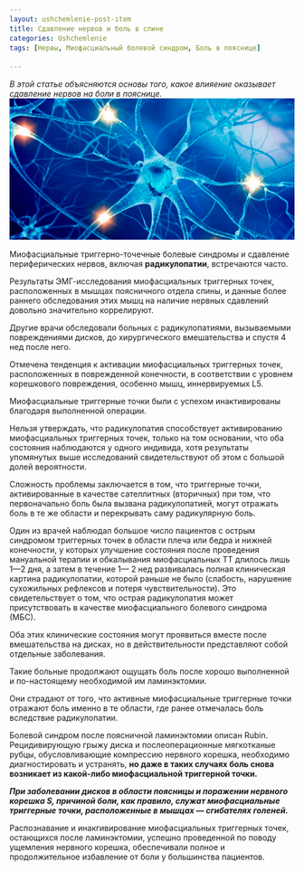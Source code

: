 ```yaml
---
layout: ushchemlenie-post-item
title: Сдавление нервов и боль в спине
categories: Ushchemlenie
tags: [Нервы, Миофасциальный болевой синдром, Боль в пояснице]

---
```

*В этой статье объясняются основы того, какое влияение оказывает сдавление нервов на боли в пояснице.*
![факторы](/images/ushchemlenie/nerv.jpg)

Миофасциальные триггерно-точечные болевые синдромы и сдавление периферических нервов, включая **радикулопатии**, встречаются часто. 

Результаты ЭМГ-исследования миофасциальных триггерных точек, расположенных в мышцах поясничного отдела спины, и данные более раннего обследования этих мышц на наличие нервных сдавлений довольно значительно коррелируют. 

Другие врачи обследовали больных с радикулопатиями, вызываемыми повреждениями дисков, до хирургического вмешательства и спустя 4 нед после него. 

Отмечена тенденция к активации миофасциальных триггерных точек, расположенных в поврежденной конечности, в соответствии с уровнем корешкового повреждения, особенно мышц, иннервируемых L5.

 Миофасциальные триггерные точки были с успехом инактивированы благодаря выполненной операции.
 
Нельзя утверждать, что радикулопатия способствует активированию миофасциальных триггерных точек, только на том основании, что оба состояния наблюдаются у одного индивида, хотя результаты упомянутых выше исследований свидетельствуют об этом с большой долей вероятности. 

Сложность проблемы заключается в том, что триггерные точки, активированные в качестве сателлитных (вторичных) при том, что первоначально боль была вызвана радикулопатией, могут отражать боль в те же области и перекрывать саму радикулярную боль. 

Один из врачей наблюдал большое число пациентов с острым синдромом триггерных точек в области плеча или бедра и нижней конечности, у которых улучшение состояния после проведения мануальной терапии и обкалывания миофасциальных ТТ длилось лишь 1—2 дня, а затем в течение 1— 2 нед развивалась полная клиническая картина радикулопатии, которой раньше не было (слабость, нарушение сухожильных рефлексов и потеря чувствительности). Это свидетельствует о том, что острая радикулопатия может присутствовать в качестве миофасциального болевого синдрома (МБС).

Оба этих клинические состояния могут проявиться вместе после вмешательства на дисках, но в действительности представляют собой отдельные заболевания. 

Такие больные продолжают ощущать боль после хорошо выполненной и по-настоящему необходимой им ламинэктомии. 

Они страдают от того, что активные миофасциальные триггерные точки отражают боль именно в те области, где ранее отмечалась боль вследствие радикулопатии. 

Болевой синдром после поясничной ламинэктомии описан Rubin. Рецидивирующую грыжу диска и послеоперационные мягкотканые рубцы, обусловливающие компрессию нервного корешка, необходимо диагностировать и устранять, **но даже в таких случаях боль снова возникает из какой-либо миофасциальной триггерной точки.**

***При заболевании дисков в области поясницы и поражении нервного корешка S, причиной боли, как правило, служат миофасциальные триггерные точки, расположенные в мышцах — сгибателях голеней.***

Распознавание и инакгивирование миофасциальных триггерных точек, остающихся после ламинэктомии, успешно проведенной по поводу ущемления нервного корешка, обеспечивали полное и продолжительное избавление от боли у большинства пациентов.
